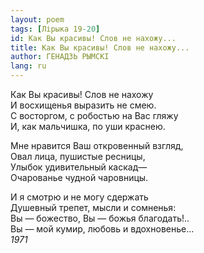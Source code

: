 ```yaml
---
layout: poem
tags: [Лірыка 19-20]
id: Как Вы красивы! Слов не нахожу...
title: Как Вы красивы! Слов не нахожу...
author: ГЕНАДЗЬ РЫМСКІ
lang: ru
---
```



Как Вы красивы! Слов не нахожу  
И восхищенья выразить не смею.  
С восторгом, с робостью на Вас гляжу  
И, как мальчишка, по уши краснею.  

Мне нравится Ваш откровенный взгляд,  
Овал лица, пушистые ресницы,  
Улыбок удивительный каскад—  
Очарованье чудной чаровницы.  

И я смотрю и не могу сдержать  
Душевный трепет, мысли и сомненья:  
Вы — божество, Вы — божья благодать!..  
Вы — мой кумир, любовь и вдохновенье...  
*1971*  
